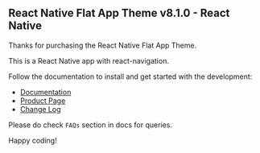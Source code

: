 ## React Native Flat App Theme v8.1.0 - React Native

Thanks for purchasing the React Native Flat App Theme.

This is a React Native app with react-navigation.

Follow the documentation to install and get started with the development:

-   [Documentation](http://docs.market.nativebase.io/react-native-flat-app-ui/)
-   [Product Page](https://market.nativebase.io/view/react-native-flat-app-theme)
-	[Change Log](http://gitstrap.com/strapmobile/FlatApp/blob/v8.1.0/React-Native/ChangeLog.md)

Please do check `FAQs` section in docs for queries.

Happy coding!

